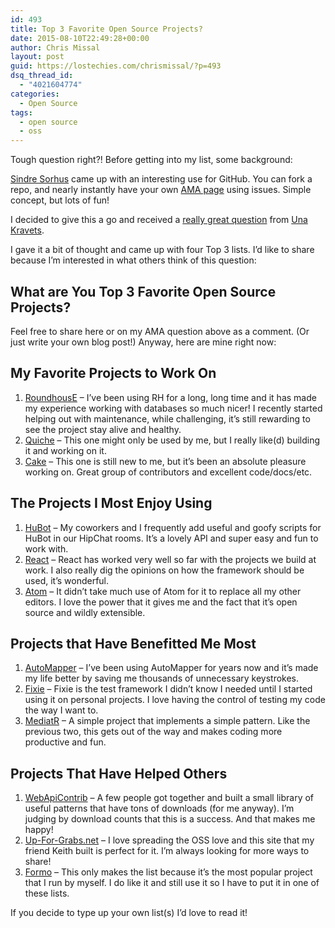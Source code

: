 ```yaml
---
id: 493
title: Top 3 Favorite Open Source Projects?
date: 2015-08-10T22:49:28+00:00
author: Chris Missal
layout: post
guid: https://lostechies.com/chrismissal/?p=493
dsq_thread_id:
  - "4021604774"
categories:
  - Open Source
tags:
  - open source
  - oss
---
```

Tough question right?! Before getting into my list, some background:

[Sindre Sorhus](https://github.com/sindresorhus) came up with an interesting use for GitHub. You can fork a repo, and nearly instantly have your own [AMA page](https://github.com/sindresorhus/ama) using issues. Simple concept, but lots of fun!

I decided to give this a go and received a [really great question](https://github.com/ChrisMissal/ama/issues/10) from [Una Kravets](https://github.com/una).

I gave it a bit of thought and came up with four Top 3 lists. I&#8217;d like to share because I&#8217;m interested in what others think of this question:

## What are You Top 3 Favorite Open Source Projects?

Feel free to share here or on my AMA question above as a comment. (Or just write your own blog post!) Anyway, here are mine right now:

## My Favorite Projects to Work On

  1. [RoundhousE](http://github.com/chucknorris/roundhouse) – I&#8217;ve been using RH for a long, long time and it has made my experience working with databases so much nicer! I recently started helping out with maintenance, while challenging, it&#8217;s still rewarding to see the project stay alive and healthy.
  2. [Quiche](http://github.com/chrismissal/quiche) – This one might only be used by me, but I really like(d) building it and working on it.
  3. [Cake](http://github.com/cake-build/cake) – This one is still new to me, but it&#8217;s been an absolute pleasure working on. Great group of contributors and excellent code/docs/etc.

## The Projects I Most Enjoy Using

  1. [HuBot](http://github.com/github/hubot) – My coworkers and I frequently add useful and goofy scripts for HuBot in our HipChat rooms. It&#8217;s a lovely API and super easy and fun to work with.
  2. [React](https://github.com/facebook/react) – React has worked very well so far with the projects we build at work. I also really dig the opinions on how the framework should be used, it&#8217;s wonderful.
  3. [Atom](https://github.com/atom/atom) – It didn&#8217;t take much use of Atom for it to replace all my other editors. I love the power that it gives me and the fact that it&#8217;s open source and wildly extensible.

## Projects that Have Benefitted Me Most

  1. [AutoMapper](http://github.com/automapper/automapper) – I&#8217;ve been using AutoMapper for years now and it&#8217;s made my life better by saving me thousands of unnecessary keystrokes.
  2. [Fixie](http://github.com/fixie/fixie) – Fixie is the test framework I didn&#8217;t know I needed until I started using it on personal projects. I love having the control of testing my code the way I want to.
  3. [MediatR](http://github.com/jbogard/mediatr) – A simple project that implements a simple pattern. Like the previous two, this gets out of the way and makes coding more productive and fun.

## Projects That Have Helped Others

  1. [WebApiContrib](http://github.com/webapicontrib) – A few people got together and built a small library of useful patterns that have tons of downloads (for me anyway). I&#8217;m judging by download counts that this is a success. And that makes me happy!
  2. [Up-For-Grabs.net](http://up-for-grabs.net) – I love spreading the OSS love and this site that my friend Keith built is perfect for it. I&#8217;m always looking for more ways to share!
  3. [Formo](http://github.com/chrismissal/Formo) – This only makes the list because it&#8217;s the most popular project that I run by myself. I do like it and still use it so I have to put it in one of these lists.

If you decide to type up your own list(s) I&#8217;d love to read it!
